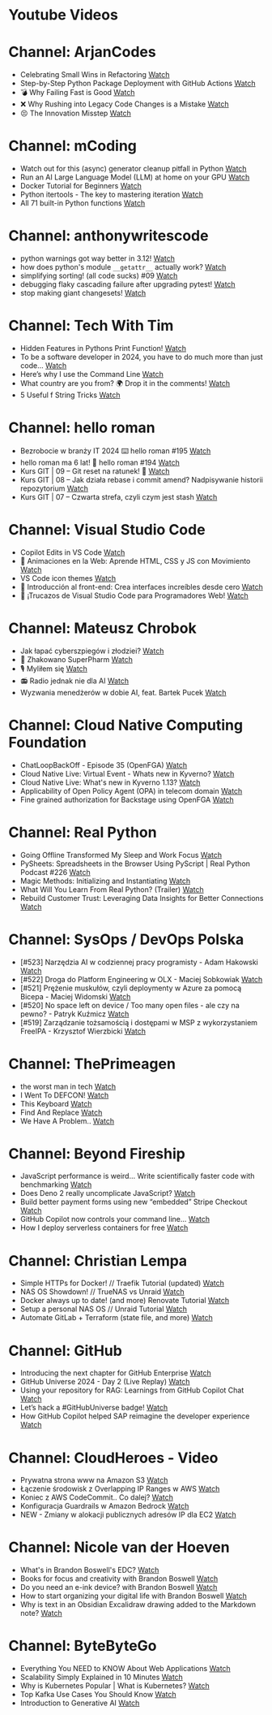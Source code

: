 
Youtube Videos
==============

# Channel: ArjanCodes
  
 - Celebrating Small Wins in Refactoring  [Watch](https://youtu.be/OdTLI5DV4Vw)  
 - Step-by-Step Python Package Deployment with GitHub Actions  [Watch](https://youtu.be/NMQwzI9hprg)  
 - 💣 Why Failing Fast is Good  [Watch](https://youtu.be/-N9O5IkQEWg)  
 - ❌ Why Rushing into Legacy Code Changes is a Mistake  [Watch](https://youtu.be/hn_0mjT5zTA)  
 - 😣 The Innovation Misstep  [Watch](https://youtu.be/37fDArEgOI8)
# Channel: mCoding
  
 - Watch out for this (async) generator cleanup pitfall in Python  [Watch](https://youtu.be/N56Jrqc7SBk)  
 - Run an AI Large Language Model (LLM) at home on your GPU  [Watch](https://youtu.be/RejIVgfER-4)  
 - Docker Tutorial for Beginners  [Watch](https://youtu.be/b0HMimUb4f0)  
 - Python itertools - The key to mastering iteration  [Watch](https://youtu.be/1p7xa_BHYDs)  
 - All 71 built-in Python functions  [Watch](https://youtu.be/7Qu_KXc7xSI)
# Channel: anthonywritescode
  
 - python warnings got way better in 3.12!  [Watch](https://youtu.be/Ljfn4x8t3Ow)  
 - how does python's module `__getattr__` actually work?  [Watch](https://youtu.be/K1-wYUSQoF8)  
 - simplifying sorting! (all code sucks) #09  [Watch](https://youtu.be/VEG2kj87Uxw)  
 - debugging flaky cascading failure after upgrading pytest!  [Watch](https://youtu.be/zyZXdvJgGPM)  
 - stop making giant changesets!  [Watch](https://youtu.be/Gu6XrmfwivI)
# Channel: Tech With Tim
  
 - Hidden Features in Pythons Print Function!  [Watch](https://youtu.be/tUK3b2xX7Sk)  
 - To be a software developer in 2024, you have to do much more than just code...  [Watch](https://youtu.be/OYCaFwv90BI)  
 - Here’s why I use the Command Line  [Watch](https://youtu.be/t6m_DduTBIY)  
 - What country are you from? 🌍 Drop it in the comments!  [Watch](https://youtu.be/xg8np-PRk-o)  
 - 5 Useful f String Tricks  [Watch](https://youtu.be/xDTOz3qCOVM)
# Channel: hello roman
  
 - Bezrobocie w branży IT 2024 ⌨️ hello roman #195  [Watch](https://youtu.be/3A0h9uNj0Z4)  
 - hello roman ma 6 lat!  🎉  hello roman #194  [Watch](https://youtu.be/2VcweF4sVRE)  
 - Kurs GIT | 09 – Git reset na ratunek! 🛟  [Watch](https://youtu.be/vri36csppEY)  
 - Kurs GIT | 08 – Jak działa rebase i commit amend? Nadpisywanie historii repozytorium  [Watch](https://youtu.be/4GKI4Gz97TE)  
 - Kurs GIT | 07 – Czwarta strefa, czyli czym jest stash  [Watch](https://youtu.be/T9n2tF60cY0)
# Channel: Visual Studio Code
  
 - Copilot Edits in VS Code  [Watch](https://youtu.be/C2ikOtidlUQ)  
 - 🔴 Animaciones en la Web: Aprende HTML, CSS y JS con Movimiento  [Watch](https://youtu.be/JcPyHU6a4zY)  
 - VS Code icon themes  [Watch](https://youtu.be/HV-cSSXka_I)  
 - 🔴  Introducción al front-end: Crea interfaces increíbles desde cero  [Watch](https://youtu.be/3cbhKA2mQW8)  
 - 🔴 ¡Trucazos de Visual Studio Code para Programadores Web!  [Watch](https://youtu.be/UdIcAdQtiws)
# Channel: Mateusz Chrobok
  
 - Jak łapać cyberszpiegów i złodziei?  [Watch](https://youtu.be/c8EdWObvKUs)  
 - 💊 Zhakowano SuperPharm  [Watch](https://youtu.be/aZRznHEXPoc)  
 - 🎙️ Myliłem się  [Watch](https://youtu.be/JjAkX4fMDso)  
 - 📻 Radio jednak nie dla AI  [Watch](https://youtu.be/IEkoTFa2OOc)  
 - Wyzwania menedżerów w dobie AI, feat. Bartek Pucek  [Watch](https://youtu.be/_5yuE1ibvgw)
# Channel: Cloud Native Computing Foundation
  
 - ChatLoopBackOff - Episode 35 (OpenFGA)  [Watch](https://youtu.be/pcN2QcwinKE)  
 - Cloud Native Live: Virtual Event - Whats new in Kyverno?  [Watch](https://youtu.be/Bf_pUu644pU)  
 - Cloud Native Live: What's new in Kyverno 1.13?  [Watch](https://youtu.be/5iCOoLWMRzE)  
 - Applicability of Open Policy Agent (OPA) in telecom domain  [Watch](https://youtu.be/wWZYY6lV8Pc)  
 - Fine grained authorization for Backstage using OpenFGA  [Watch](https://youtu.be/wWFbLPvwOyQ)
# Channel: Real Python
  
 - Going Offline Transformed My Sleep and Work Focus  [Watch](https://youtu.be/yzwvJ34Mh6k)  
 - PySheets: Spreadsheets in the Browser Using PyScript | Real Python Podcast #226  [Watch](https://youtu.be/wg7OXHtF3n0)  
 - Magic Methods: Initializing and Instantiating  [Watch](https://youtu.be/rRdT-eJdUuA)  
 - What Will You Learn From Real Python? (Trailer)  [Watch](https://youtu.be/3pIQEJdLWLE)  
 - Rebuild Customer Trust: Leveraging Data Insights for Better Connections  [Watch](https://youtu.be/nco8kP3F2Po)
# Channel: SysOps / DevOps Polska
  
 - [#523] Narzędzia AI w codziennej pracy programisty - Adam Hakowski  [Watch](https://youtu.be/o3JK7REsJIM)  
 - [#522] Droga do Platform Engineering w OLX - Maciej Sobkowiak  [Watch](https://youtu.be/rQKbypWsNCI)  
 - [#521] Prężenie muskułów, czyli deploymenty w Azure za pomocą Bicepa - Maciej Widomski  [Watch](https://youtu.be/7PKUj37mBlI)  
 - [#520] No space left on device / Too many open files - ale czy na pewno? - Patryk Kuźmicz  [Watch](https://youtu.be/mhoB8ZSUbbw)  
 - [#519] Zarządzanie tożsamością i dostępami w MSP z wykorzystaniem FreeIPA - Krzysztof Wierzbicki  [Watch](https://youtu.be/Gu0ziZbrlmY)
# Channel: ThePrimeagen
  
 - the worst man in tech  [Watch](https://youtu.be/A_XGsAl-LqY)  
 - I Went To DEFCON!  [Watch](https://youtu.be/GwcFxTuMYmU)  
 - This Keyboard  [Watch](https://youtu.be/dhuX9t2j5Hc)  
 - Find And Replace  [Watch](https://youtu.be/v2a6Nv7RSd0)  
 - We Have A Problem..  [Watch](https://youtu.be/1-0r90bm6CE)
# Channel: Beyond Fireship
  
 - JavaScript performance is weird... Write scientifically faster code with benchmarking  [Watch](https://youtu.be/_pWA4rbzvIg)  
 - Does Deno 2 really uncomplicate JavaScript?  [Watch](https://youtu.be/8IHhvkaVqVE)  
 - Build better payment forms using new “embedded” Stripe Checkout  [Watch](https://youtu.be/7WFXl4-aCxs)  
 - GitHub Copilot now controls your command line...  [Watch](https://youtu.be/P8MfgV9us4o)  
 - How I deploy serverless containers for free  [Watch](https://youtu.be/cw34KMPSt4k)
# Channel: Christian Lempa
  
 - Simple HTTPs for Docker! // Traefik Tutorial (updated)  [Watch](https://youtu.be/-hfejNXqOzA)  
 - NAS OS Showdown! // TrueNAS vs Unraid  [Watch](https://youtu.be/BmpzgcslQRQ)  
 - Docker always up to date! (and more) Renovate Tutorial  [Watch](https://youtu.be/FoUE3HPorPY)  
 - Setup a personal NAS OS // Unraid Tutorial  [Watch](https://youtu.be/Y2VkyZiPaM8)  
 - Automate GitLab + Terraform (state file, and more)  [Watch](https://youtu.be/X-Amz-Hdy8Q)
# Channel: GitHub
  
 - Introducing the next chapter for GitHub Enterprise  [Watch](https://youtu.be/pr025bvJt-o)  
 - GitHub Universe 2024 - Day 2 (Live Replay)  [Watch](https://youtu.be/951OQEn4SN0)  
 - Using your repository for RAG: Learnings from GitHub Copilot Chat  [Watch](https://youtu.be/MqBBEgpYh0Y)  
 - Let’s hack a #GitHubUniverse badge!  [Watch](https://youtu.be/z7sN6Slu0IM)  
 - How GitHub Copilot helped SAP reimagine the developer experience  [Watch](https://youtu.be/wGmCYMiIoUc)
# Channel: CloudHeroes - Video
  
 - Prywatna strona www na Amazon S3  [Watch](https://youtu.be/483QNc4XXBc)  
 - Łączenie środowisk z Overlapping IP Ranges w AWS  [Watch](https://youtu.be/71qb57dMMFs)  
 - Koniec z AWS CodeCommit.. Co dalej?  [Watch](https://youtu.be/fkggBFBDOVk)  
 - Konfiguracja Guardrails w Amazon Bedrock  [Watch](https://youtu.be/mVQrBKucLGM)  
 - NEW - Zmiany w alokacji publicznych adresów IP dla EC2  [Watch](https://youtu.be/ltZzJRP3Wxg)
# Channel: Nicole van der Hoeven
  
 - What's in Brandon Boswell's EDC?  [Watch](https://youtu.be/Noswl0jCA4k)  
 - Books for focus and creativity with Brandon Boswell  [Watch](https://youtu.be/Ugc4U8Rx7RM)  
 - Do you need an e-ink device? with Brandon Boswell  [Watch](https://youtu.be/uUKPV6mWMFM)  
 - How to start organizing your digital life with Brandon Boswell  [Watch](https://youtu.be/Ykhyw3T3ICU)  
 - Why is text in an Obsidian Excalidraw drawing added to the Markdown note?  [Watch](https://youtu.be/HG5IuDIWHgY)
# Channel: ByteByteGo
  
 - Everything You NEED to KNOW About Web Applications  [Watch](https://youtu.be/_higfXfhjdo)  
 - Scalability Simply Explained in 10 Minutes  [Watch](https://youtu.be/EWS_CIxttVw)  
 - Why is Kubernetes Popular | What is Kubernetes?  [Watch](https://youtu.be/lv0DdVLZuHc)  
 - Top Kafka Use Cases You Should Know  [Watch](https://youtu.be/Ajz6dBp_EB4)  
 - Introduction to Generative AI  [Watch](https://youtu.be/2p5OHDxR2l8)